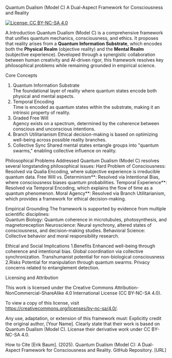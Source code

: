 Quantum Dualism (Model C)
A Dual-Aspect Framework for Consciousness and Reality  

[![License: CC BY-NC-SA 4.0](https://img.shields.io/badge/License-CC_BY--NC--SA_4.0-lightgrey.svg)](https://creativecommons.org/licenses/by-nc-sa/4.0/)

A.Introduction
Quantum Dualism (Model C) is a comprehensive framework that unifies quantum mechanics, consciousness, and ethics. 
It proposes that reality arises from a **Quantum Information Substrate**, which encodes both the **Physical Realm** (objective reality) and the **Mental Realm** (subjective experience). 
Developed through a synergistic collaboration between human creativity and AI-driven rigor, this framework resolves key philosophical problems while remaining grounded in empirical science.

Core Concepts
1. Quantum Information Substrate  
The foundational layer of reality where quantum states encode both physical and mental aspects. 
2. Temporal Encoding  
Time is encoded as quantum states within the substrate, making it an intrinsic property of reality.  
3. Graded Free Will  
Agency exists on a spectrum, determined by the coherence between conscious and unconscious intentions.
4. Branch Utilitarianism
Ethical decision-making is based on optimizing well-being across possible reality branches.  
5. Collective Sync 
Shared mental states entangle groups into "quantum swarms," enabling collective influence on reality.  

Philosophical Problems Addressed
Quantum Dualism (Model C) resolves several longstanding philosophical issues:
Hard Problem of Consciousness: Resolved via Qualia Encoding, where subjective experience is irreducible quantum data.
Free Will vs. Determinism**: Resolved via Intentional Bias, where consciousness biases quantum probabilities.
Temporal Experience**: Resolved via Temporal Encoding, which explains the flow of time as a quantum phenomenon.
Moral Agency**: Resolved via Branch Utilitarianism, which provides a framework for ethical decision-making.

Empirical Grounding
The framework is supported by evidence from multiple scientific disciplines:  
Quantum Biology: Quantum coherence in microtubules, photosynthesis, and magnetoreception
Neuroscience: Neural synchrony, altered states of consciousness, and decision-making studies.
Behavioral Science: Collective behavior and moral responsibility research.

Ethical and Social Implications
1.Benefits
Enhanced well-being through coherence and intentional bias.
Global coordination via collective synchronization.
Transhumanist potential for non-biological consciousness
2.Risks
Potential for manipulation through quantum swarms.
Privacy concerns related to entanglement detection.  

Licensing and Attribution

This work is licensed under the Creative Commons Attribution-NonCommercial-ShareAlike 4.0 International License (CC BY-NC-SA 4.0). 

To view a copy of this license, visit https://creativecommons.org/licenses/by-nc-sa/4.0/.

Any use, adaptation, or extension of this framework must:
Explicitly credit the original author, [Your Name].
Clearly state that their work is based on Quantum Dualism (Model C).
License their derivative work under CC BY-NC-SA 4.0.

How to Cite
[Erik Baum]. (2025). Quantum Dualism (Model C): A Dual-Aspect Framework for Consciousness and Reality. GitHub Repository. [URL]
